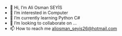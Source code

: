 - 👋 Hi, I’m Ali Osman SEYİS
- 👀 I’m interested in Computer
- 🌱 I’m currently learning Python C#
- 💞️ I’m looking to collaborate on ...
- 📫 How to reach me aliosman_seyis26@hotmail.com
